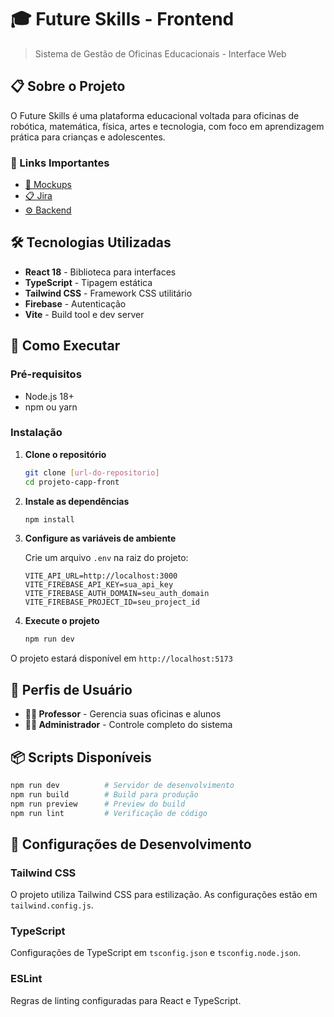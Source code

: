 # 🎓 Future Skills - Frontend
> Sistema de Gestão de Oficinas Educacionais - Interface Web

## 📋 Sobre o Projeto

O Future Skills é uma plataforma educacional voltada para oficinas de robótica, matemática, física, artes e tecnologia, com foco em aprendizagem prática para crianças e adolescentes.

### 🔗 Links Importantes
- [🎨 Mockups](https://preview-image-analysis-kzmqjdmogju1m08iefsa.vusercontent.net/)
- [📋 Jira](https://unochapeco-team-fv4k68oc.atlassian.net/jira/software/projects/SCRUM/boards/1/backlog)
- [⚙️ Backend](link-do-repositorio-backend)

## 🛠️ Tecnologias Utilizadas

- **React 18** - Biblioteca para interfaces
- **TypeScript** - Tipagem estática
- **Tailwind CSS** - Framework CSS utilitário
- **Firebase** - Autenticação
- **Vite** - Build tool e dev server

## 🚀 Como Executar

### Pré-requisitos
- Node.js 18+ 
- npm ou yarn

### Instalação

1. **Clone o repositório**
   ```bash
   git clone [url-do-repositorio]
   cd projeto-capp-front
   ```

2. **Instale as dependências**
   ```bash
   npm install
   ```

3. **Configure as variáveis de ambiente**
   
   Crie um arquivo `.env` na raiz do projeto:
   ```env
   VITE_API_URL=http://localhost:3000
   VITE_FIREBASE_API_KEY=sua_api_key
   VITE_FIREBASE_AUTH_DOMAIN=seu_auth_domain
   VITE_FIREBASE_PROJECT_ID=seu_project_id
   ```

4. **Execute o projeto**
   ```bash
   npm run dev
   ```

O projeto estará disponível em `http://localhost:5173`

## 👥 Perfis de Usuário

- **👨‍🏫 Professor** - Gerencia suas oficinas e alunos
- **👩‍💼 Administrador** - Controle completo do sistema

## 📦 Scripts Disponíveis

```bash
npm run dev          # Servidor de desenvolvimento
npm run build        # Build para produção
npm run preview      # Preview do build
npm run lint         # Verificação de código
```

## 🔧 Configurações de Desenvolvimento

### Tailwind CSS
O projeto utiliza Tailwind CSS para estilização. As configurações estão em `tailwind.config.js`.

### TypeScript
Configurações de TypeScript em `tsconfig.json` e `tsconfig.node.json`.

### ESLint
Regras de linting configuradas para React e TypeScript.
